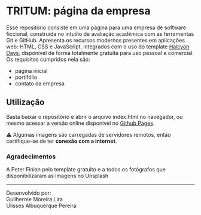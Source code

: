 # TRITUM: página da empresa
  
Esse repositório consiste em uma página para uma empresa de software ficcional, construída no intuíito de avaliação acadêmica com as ferramentas Git e GitHub. 
Apresenta os recursos modernos presentes em aplicações web: HTML, CSS e JavaScript, integrados com o uso do template [Halcyon Days](https://tympanus.net/codrops/2014/07/14/freebie-halcyon-days-one-page-website-template/),
disponível de forma totalmente gratuita para uso pessoal e comercial.
Os requisitos cumpridos nela são:
* página inicial
* portifólio
* contato da empresa

## Utilização
Basta baixar o repositório e abrir o arquivo index.html no navegador, ou mesmo acessar a versão online disponível no [Github Pages](https://yowlisses.github.io/gcm/).  
  
⚠️ Algumas imagens são carregadas de servidores remotos, então certifique-se de ter **conexão com a internet**.

### Agradecimentos
A Peter Finlan pelo template gratuito e a todos os fotógrafos que disponibilizaram as imagens no Unsplash

--- 
Desenvolvido por:  
Guilherme Moreira Lira  
Ulisses Albuquerque Pereira
